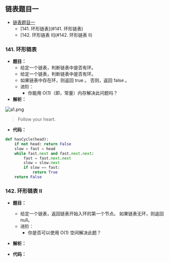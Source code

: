 
## 链表题目一

* [链表题目一](#链表题目一)
	* [141. 环形链表](#141. 环形链表)
	* [142. 环形链表 II](#142. 环形链表 II)

### 141. 环形链表
+ **题目：**
	+ 给定一个链表，判断链表中是否有环。
	+ 给定一个链表，判断链表中是否有环。
	+ 如果链表中存在环，则返回 true 。 否则，返回 false 。
	+ 进阶：
		+ 你能用 O(1)（即，常量）内存解决此问题吗？
+ **解析：**

![a1.png](https://i.loli.net/2021/05/25/AC1FnYqvrZJbtad.png)

> Follow your heart.

+ **代码：**
```python
def hasCycle(head):
    if not head: return False
    slow = fast = head
    while fast.next and fast.next.next:
        fast = fast.next.next
        slow = slow.next
        if slow == fast:
            return True
    return False
```

### 142. 环形链表 II
+ **题目：**
	+ 给定一个链表，返回链表开始入环的第一个节点。 如果链表无环，则返回 null。
	+ 进阶：
		+ 你是否可以使用 O(1) 空间解决此题？
	
+ **解析：**

+ **代码：**
